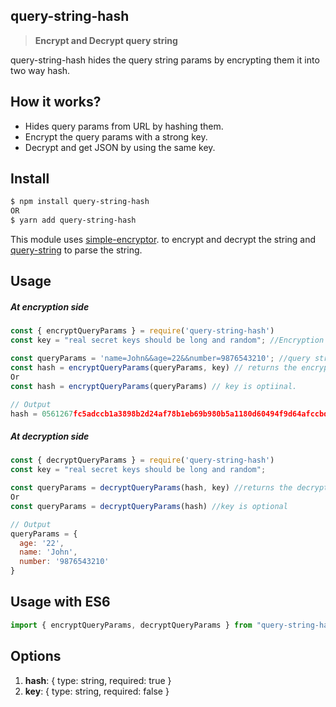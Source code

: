 ##  **query-string-hash**
> **Encrypt and Decrypt query string**

query-string-hash hides the query string params by encrypting them it into two way hash.

## **How it works?**
- Hides query params from URL by hashing them.
- Encrypt the query params with a strong key.
- Decrypt and get JSON by using the same key.

## **Install**
```sh 
$ npm install query-string-hash 
OR
$ yarn add query-string-hash
```

This module uses [simple-encryptor](https://www.npmjs.com/package/simple-encryptor). to encrypt and decrypt the string and [query-string](https://www.npmjs.com/package/query-string) to parse the string.


## **Usage**

##### **At encryption side**

```js
const { encryptQueryParams } = require('query-string-hash')
const key = "real secret keys should be long and random"; //Encryption key (optional) should be atleast 16 characters long.

const queryParams = 'name=John&&age=22&&number=9876543210'; //query string params which you want to encrypt
const hash = encryptQueryParams(queryParams, key) // returns the encryptd hash which can be used as a single query string while routing
Or
const hash = encryptQueryParams(queryParams) // key is optiinal.

// Output 
hash = 0561267fc5adccb1a3898b2d24af78b1eb69b980b5a1180d60494f9d64afccbd081b27110880da8fadbe10ffa3fa4420uO8Ub4lj652Veq5u4DraQ2YH9j96/VjfFMQfJaYE7W05io6I4WQgV8QbZAA+Wc4R
```

##### **At decryption side**

```js
const { decryptQueryParams } = require('query-string-hash')
const key = "real secret keys should be long and random";

const queryParams = decryptQueryParams(hash, key) //returns the decrypted query params which can be used for further processing in JSON format.
Or
const queryParams = decryptQueryParams(hash) //key is optional

// Output 
queryParams = {
  age: '22',
  name: 'John',
  number: '9876543210'
}
```

## **Usage with ES6**
```js
import { encryptQueryParams, decryptQueryParams } from "query-string-hash";
```

## **Options**
1. **hash**: {
    type: string,
    required: true
}
2. **key**: {
    type: string,
    required: false
}
